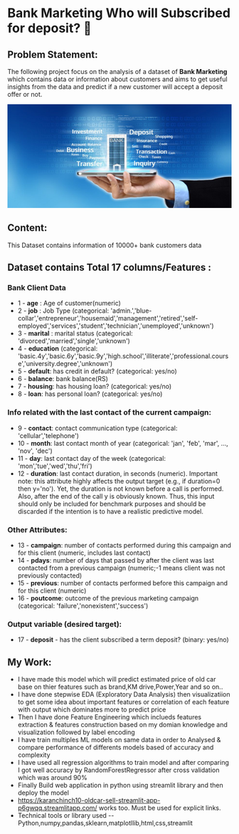 #  Bank Marketing Who will Subscribed for deposit? 🏦
## Problem Statement:
The following project focus on the analysis of a dataset of **Bank Marketing** which contains data or information about customers and aims to get useful insights from the data and predict if a new customer will accept a deposit offer or not.

![Semantic description of image](banking-marketing1.jpg "Image Title")
## Content:
This Dataset contains information of 10000+ bank customers data
## Dataset contains Total 17 columns/Features :

### Bank Client Data
* 1 - **age** : Age of customer(numeric)
* 2 - **job** : Job Type (categorical: 'admin.','blue-collar','entrepreneur','housemaid','management','retired','self-employed','services','student','technician','unemployed','unknown')
* 3 - **marital** : marital status (categorical: 'divorced','married','single','unknown')
* 4 - **education** (categorical: 'basic.4y','basic.6y','basic.9y','high.school','illiterate','professional.course','university.degree','unknown')
* 5 - **default**: has credit in default? (categorical: yes/no)
* 6 - **balance**: bank balance(RS)
* 7 - **housing**: has housing loan? (categorical: yes/no)
* 8 - **loan**: has personal loan? (categorical: yes/no)

### Info related with the last contact of the current campaign:
* 9 - **contact**: contact communication type (categorical: 'cellular','telephone')
* 10 - **month**: last contact month of year (categorical: 'jan', 'feb', 'mar', ..., 'nov', 'dec')
* 11 - **day**: last contact day of the week (categorical: 'mon','tue','wed','thu','fri')
* 12 - **duration**: last contact duration, in seconds (numeric). Important note: this attribute highly affects the output target (e.g., if duration=0 then y='no'). Yet, the duration is not known before a call is performed. Also, after the end of the call y is obviously known. Thus, this input should only be included for benchmark purposes and should be discarded if the intention is to have a realistic predictive model.

### Other Attributes:
* 13 - **campaign**: number of contacts performed during this campaign and for this client (numeric, includes last contact)
* 14 - **pdays**: number of days that passed by after the client was last contacted from a previous campaign (numeric;-1 means client was not previously contacted)
* 15 - **previous**: number of contacts performed before this campaign and for this client (numeric)
* 16 - **poutcome**: outcome of the previous marketing campaign (categorical: 'failure','nonexistent','success')

### Output variable (desired target):
* 17 - **deposit** - has the client subscribed a term deposit? (binary: yes/no)
## My Work:
- I have made this model which will predict estimated price of old car base on thier features such as brand,KM drive,Power,Year and so on..
- I have done stepwise EDA (Exploratory Data Analysis) then visualizatiion to get some idea about important features or correlation of each feature with output which dominates more to predict price
- Then I have done Feature Engineering which inclueds features extraction & features construction based on my domian knowledge and visualization followed by label encoding 
- I have train multiples ML models on same data in order to Analysed & compare performance of differents models based of accuracy and complexity
- I have used all regression algorithms to train model and after comparing I got well accuracy by RandomForestRegressor after cross validation which was around 90%
- Finally Build web application in python using streamlit library and then deploy the model 
- <https://karanchinch10-oldcar-sell-streamlit-app-p6gwqq.streamlitapp.com/> works too. Must be used for explicit links.
- Technical tools or library used --Python,numpy,pandas,sklearn,matplotllib,html,css,streamlit 
